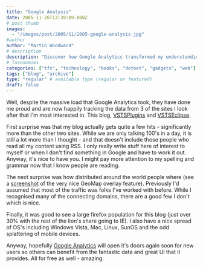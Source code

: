 ```yaml
---
title: "Google Analysis"
date: 2005-11-26T13:39:09.000Z
# post thumb
images:
  - "/images/post/2005/11/2005-google-analysis.jpg"
#author
author: "Martin Woodward"
# description
description: "Discover how Google Analytics transformed my understanding of site traffic, revealing surprising global reach and user diversity."
# Taxonomies
categories: ["tfs", "technology", "books", "dotnet", "gadgets", "web"]
tags: ["blog", "archive"]
type: "regular" # available type (regular or featured)
draft: false
---
```


[](/images/blog/geomap.html)Well, despite the massive load that Google Analytics took, they have done me proud and are now happily tracking the data from 3 of the sites I look after that I'm most interested in. This blog, [VSTSPlugins](http://vstsplugins.sourceforge.net) and [VSTSEclipse](http://www.vstseclipse.org).

First surprise was that my blog actually gets quite a few hits - significantly more than the other two sites. While we are only talking 100's in a day, it is still a lot more than I thought - and that doesn't include those people who read all my content using RSS. I only really write stuff here of interest to myself or when I don't find something in Google and have to work it out. Anyway, it's nice to have you. I might pay more attention to my spelling and grammar now that I know people are reading.

The next surprise was how distributed around the world people where (see a [screenshot](/images/blog/geomap.html) of the very nice GeoMap overlay feature). Previously I'd assumed that most of the traffic was folks I've worked with before. While I recognised many of the connecting domains, there are a good few I don't which is nice.

Finally, it was good to see a large firefox population for this blog (just over 30% with the rest of the lion's share going to IE). I also have a nice spread of OS's including Windows Vista, Mac, Linux, SunOS and the odd splattering of mobile devices.

Anyway, hopefully [Google Analytics](http://www.google.com/analytics) will open it's doors again soon for new users so others can benefit from the fantastic data and great UI that it provides. All for free as well - amazing.
